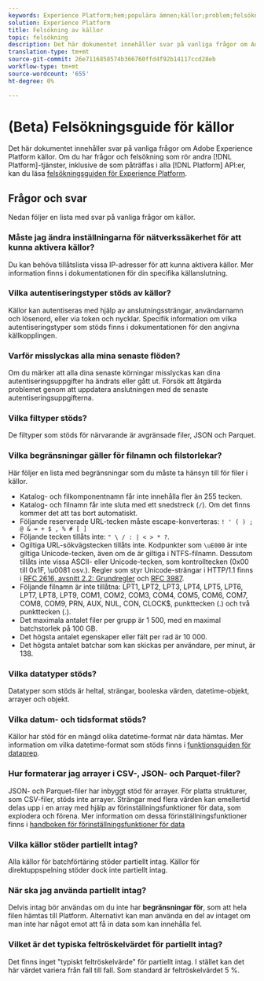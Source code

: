 ```yaml
---
keywords: Experience Platform;hem;populära ämnen;källor;problem;felsökning;felsökning av källor felsökning;källor faq;faq;source connectors;source connector;source connectors faqs;source connectors troubleshooting;
solution: Experience Platform
title: Felsökning av källor
topic: felsökning
description: Det här dokumentet innehåller svar på vanliga frågor om Adobe Experience Platform källor.
translation-type: tm+mt
source-git-commit: 26e7116858574b366760ffd4f92b14117ccd28eb
workflow-type: tm+mt
source-wordcount: '655'
ht-degree: 0%

---
```



# (Beta) Felsökningsguide för källor

Det här dokumentet innehåller svar på vanliga frågor om Adobe Experience Platform källor. Om du har frågor och felsökning som rör andra [!DNL Platform]-tjänster, inklusive de som påträffas i alla [!DNL Platform] API:er, kan du läsa [felsökningsguiden för Experience Platform](../landing/troubleshooting.md).

## Frågor och svar

Nedan följer en lista med svar på vanliga frågor om källor.

### Måste jag ändra inställningarna för nätverkssäkerhet för att kunna aktivera källor?

Du kan behöva tillåtslista vissa IP-adresser för att kunna aktivera källor. Mer information finns i dokumentationen för din specifika källanslutning.

### Vilka autentiseringstyper stöds av källor?

Källor kan autentiseras med hjälp av anslutningssträngar, användarnamn och lösenord, eller via token och nycklar. Specifik information om vilka autentiseringstyper som stöds finns i dokumentationen för den angivna källkopplingen.

### Varför misslyckas alla mina senaste flöden?

Om du märker att alla dina senaste körningar misslyckas kan dina autentiseringsuppgifter ha ändrats eller gått ut. Försök att åtgärda problemet genom att uppdatera anslutningen med de senaste autentiseringsuppgifterna.

### Vilka filtyper stöds?

De filtyper som stöds för närvarande är avgränsade filer, JSON och Parquet.

### Vilka begränsningar gäller för filnamn och filstorlekar?

Här följer en lista med begränsningar som du måste ta hänsyn till för filer i källor.

- Katalog- och filkomponentnamn får inte innehålla fler än 255 tecken.
- Katalog- och filnamn får inte sluta med ett snedstreck (`/`). Om det finns kommer det att tas bort automatiskt.
- Följande reserverade URL-tecken måste escape-konverteras: `! ' ( ) ; @ & = + $ , % # [ ]`
- Följande tecken tillåts inte: `" \ / : | < > * ?`.
- Ogiltiga URL-sökvägstecken tillåts inte. Kodpunkter som `\uE000` är inte giltiga Unicode-tecken, även om de är giltiga i NTFS-filnamn. Dessutom tillåts inte vissa ASCII- eller Unicode-tecken, som kontrolltecken (0x00 till 0x1F, \u0081 osv.). Regler som styr Unicode-strängar i HTTP/1.1 finns i [RFC 2616, avsnitt 2.2: Grundregler](https://www.ietf.org/rfc/rfc2616.txt) och [RFC 3987](https://www.ietf.org/rfc/rfc3987.txt).
- Följande filnamn är inte tillåtna: LPT1, LPT2, LPT3, LPT4, LPT5, LPT6, LPT7, LPT8, LPT9, COM1, COM2, COM3, COM4, COM5, COM6, COM7, COM8, COM9, PRN, AUX, NUL, CON, CLOCK$, punkttecken (.) och två punkttecken (.).
- Det maximala antalet filer per grupp är 1 500, med en maximal batchstorlek på 100 GB.
- Det högsta antalet egenskaper eller fält per rad är 10 000.
- Det högsta antalet batchar som kan skickas per användare, per minut, är 138.

### Vilka datatyper stöds?

Datatyper som stöds är heltal, strängar, booleska värden, datetime-objekt, arrayer och objekt.

### Vilka datum- och tidsformat stöds?

Källor har stöd för en mängd olika datetime-format när data hämtas. Mer information om vilka datetime-format som stöds finns i [funktionsguiden för dataprep](../data-prep/dates.md).

### Hur formaterar jag arrayer i CSV-, JSON- och Parquet-filer?

JSON- och Parquet-filer har inbyggt stöd för arrayer. För platta strukturer, som CSV-filer, stöds inte arrayer. Strängar med flera värden kan emellertid delas upp i en array med hjälp av förinställningsfunktioner för data, som explodera och förena. Mer information om dessa förinställningsfunktioner finns i [handboken för förinställningsfunktioner för data](../data-prep/functions.md#string)

### Vilka källor stöder partiellt intag?

Alla källor för batchförtäring stöder partiellt intag. Källor för direktuppspelning stöder dock inte partiellt intag.

### När ska jag använda partiellt intag?

Delvis intag bör användas om du inte har **begränsningar för**, som att hela filen hämtas till Platform. Alternativt kan man använda en del av intaget om man inte har något emot att få in data som kan innehålla fel.

### Vilket är det typiska feltröskelvärdet för partiellt intag?

Det finns inget &quot;typiskt feltröskelvärde&quot; för partiellt intag. I stället kan det här värdet variera från fall till fall. Som standard är feltröskelvärdet 5 %.